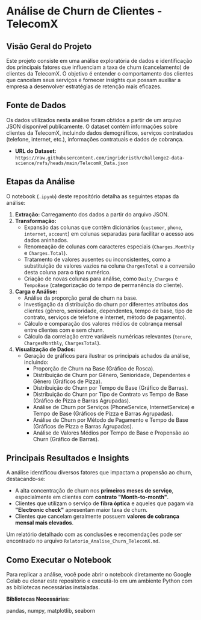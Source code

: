 # Análise de Churn de Clientes - TelecomX

## Visão Geral do Projeto

Este projeto consiste em uma análise exploratória de dados e identificação dos principais fatores que influenciam a taxa de churn (cancelamento) de clientes da TelecomX. O objetivo é entender o comportamento dos clientes que cancelam seus serviços e fornecer insights que possam auxiliar a empresa a desenvolver estratégias de retenção mais eficazes.

## Fonte de Dados

Os dados utilizados nesta análise foram obtidos a partir de um arquivo JSON disponível publicamente. O dataset contém informações sobre clientes da TelecomX, incluindo dados demográficos, serviços contratados (telefone, internet, etc.), informações contratuais e dados de cobrança.

- **URL do Dataset:** `https://raw.githubusercontent.com/ingridcristh/challenge2-data-science/refs/heads/main/TelecomX_Data.json`

## Etapas da Análise

O notebook (`.ipynb`) deste repositório detalha as seguintes etapas da análise:

1.  **Extração:** Carregamento dos dados a partir do arquivo JSON.
2.  **Transformação:**
    *   Expansão das colunas que contêm dicionários (`customer`, `phone`, `internet`, `account`) em colunas separadas para facilitar o acesso aos dados aninhados.
    *   Renomeação de colunas com caracteres especiais (`Charges.Monthly` e `Charges.Total`).
    *   Tratamento de valores ausentes ou inconsistentes, como a substituição de valores vazios na coluna `ChargesTotal` e a conversão desta coluna para o tipo numérico.
    *   Criação de novas colunas para análise, como `Daily_Charges` e `TempoBase` (categorização do tempo de permanência do cliente).
3.  **Carga e Análise:**
    *   Análise da proporção geral de churn na base.
    *   Investigação da distribuição do churn por diferentes atributos dos clientes (gênero, senioridade, dependentes, tempo de base, tipo de contrato, serviços de telefone e internet, método de pagamento).
    *   Cálculo e comparação dos valores médios de cobrança mensal entre clientes com e sem churn.
    *   Cálculo da correlação entre variáveis numéricas relevantes (`tenure`, `ChargesMonthly`, `ChargesTotal`).
4.  **Visualização de Dados:**
    *   Geração de gráficos para ilustrar os principais achados da análise, incluindo:
        *   Proporção de Churn na Base (Gráfico de Rosca).
        *   Distribuição de Churn por Gênero, Senioridade, Dependentes e Gênero (Gráficos de Pizza).
        *   Distribuição do Churn por Tempo de Base (Gráfico de Barras).
        *   Distribuição do Churn por Tipo de Contrato vs Tempo de Base (Gráfico de Pizza e Barras Agrupadas).
        *   Análise de Churn por Serviços (PhoneService, InternetService) e Tempo de Base (Gráficos de Pizza e Barras Agrupadas).
        *   Análise de Churn por Método de Pagamento e Tempo de Base (Gráficos de Pizza e Barras Agrupadas).
        *   Análise de Valores Médios por Tempo de Base e Propensão ao Churn (Gráfico de Barras).

## Principais Resultados e Insights

A análise identificou diversos fatores que impactam a propensão ao churn, destacando-se:

*   A alta concentração de churn nos **primeiros meses de serviço**, especialmente em clientes com **contrato "Month-to-month"**.
*   Clientes que utilizam o serviço de **fibra óptica** e aqueles que pagam via **"Electronic check"** apresentam maior taxa de churn.
*   Clientes que cancelam geralmente possuem **valores de cobrança mensal mais elevados**.

Um relatório detalhado com as conclusões e recomendações pode ser encontrado no arquivo `Relatorio_Analise_Churn_TelecomX.md`.

## Como Executar o Notebook

Para replicar a análise, você pode abrir o notebook diretamente no Google Colab ou clonar este repositório e executá-lo em um ambiente Python com as bibliotecas necessárias instaladas.

**Bibliotecas Necessárias:**

pandas, numpy, matplotlib, seaborn
